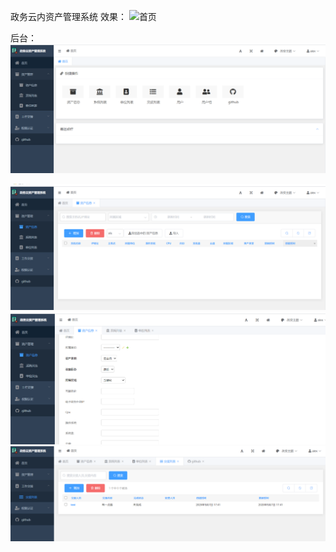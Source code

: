政务云内资产管理系统
效果：
![首页](doc/index.jpg)

后台：
![后台](doc/admin1.png)

![后台](doc/admin2.png)
![后台](doc/admin3.png)
![后台](doc/admin4.png)
